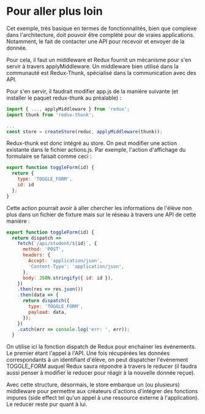 # Pour aller plus loin

Cet exemple, très basique en termes de fonctionnalités, bien que complexe dans l'architecture, doit pouvoir être complété pour de vraies applications. Notamment, le fait de contacter une API pour recevoir et envoyer de la donnée.

Pour cela, il faut un middleware et Redux fournit un mécanisme pour s'en servir à travers applyMiddleware. Un middleware bien utilisé dans la communauté est Redux-Thunk, spécialisé dans la communication avec des API.

Pour s'en servir, il faudrait modifier app.js de la manière suivante \(et installer le paquet redux-thunk au préalable\) :

```js
import { ..., applyMiddleware } from 'redux';
import thunk from 'redux-thunk';

...
const store = createStore(reduc, applyMiddleware(thunk));
```

Redux-thunk est donc intégré au store. On peut modifier une action existante dans le fichier actions.js. Par exemple, l'action d'affichage du formulaire se faisait comme ceci :

```js
export function toggleForm(id) {
  return {
    type: 'TOGGLE_FORM',
    id: id
  };
}
```

Cette action pourrait avoir à aller chercher les informations de l'élève non plus dans un fichier de fixture mais sur le réseau à travers une API de cette manière :

```js
export function toggleForm(id) {  
  return dispatch =>
    fetch(`/api/student/${id}`, {
      method: 'POST',
      headers: {
        Accept: 'application/json',
        'Content-Type': 'application/json',
      },
      body: JSON.stringify({ id: id }),
    })
    .then(res => res.json())
    .then(data => {
      return dispatch({
        type: 'TOGGLE_FORM',
        payload: data,
      });
    })
    .catch(err => console.log('err: ', err));
  }
```

On utilise ici la fonction dispatch de Redux pour enchainer les événements. Le premier étant l'appel à l'API. Une fois récupérées les données correspondants à un identifiant d'élève, on peut dispatcher l'événement TOGGLE\_FORM auquel Redux saura répondre à travers le reducer \(il faudra aussi penser à modifier le reducer pour réagir à la nouvelle donnée reçue\).

Avec cette structure, désormais, le store embarque un \(ou plusieurs\) middleware pour permettre aux créateurs d'actions d'intégrer des fonctions impures \(side effect tel qu'un appel à une ressource externe à l'application\). Le reducer reste pur quant à lui.


